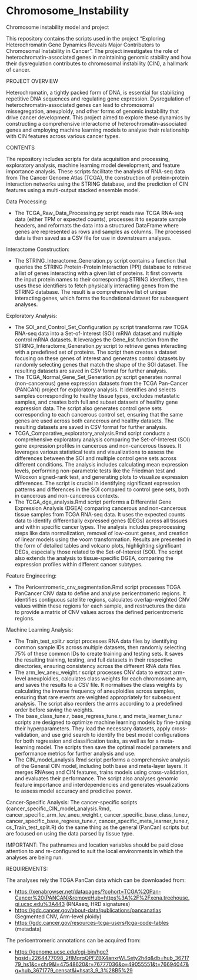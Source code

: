 # Chromosome_Instability
Chromosome instability model and project

This repository contains the scripts used in the project “Exploring Heterochromatin Gene Dynamics Reveals Major Contributors to Chromosomal Instability in Cancer”. The project investigates the role of heterochromatin-associated genes in maintaining genomic stability and how their dysregulation contributes to chromosomal instability (CIN), a hallmark of cancer. 


PROJECT OVERVIEW

Heterochromatin, a tightly packed form of DNA, is essential for stabilizing repetitive DNA sequences and regulating gene expression. Dysregulation of heterochromatin-associated genes can lead to chromosomal missegregation, aneuploidy, and other forms of genomic instability that drive cancer development. This project aimed to explore these dynamics by constructing a comprehensive interactome of heterochromatin-associated genes and employing machine learning models to analyse their relationship with CIN features across various cancer types.


CONTENTS

The repository includes scripts for data acquisition and processing, exploratory analysis, machine learning model development, and feature importance analysis. These scripts facilitate the analysis of RNA-seq data from The Cancer Genome Atlas (TCGA), the construction of protein-protein interaction networks using the STRING database, and the prediction of CIN features using a multi-output stacked ensemble model.

Data Processing: 
- The TCGA_Raw_Data_Processing.py script reads raw TCGA RNA-seq data (either TPM or expected counts), processes it to separate sample headers, and reformats the data into a structured DataFrame where genes are represented as rows and samples as columns. The processed data is then saved as a CSV file for use in downstream analyses.

Interactome Construction: 
- The STRING_Interactome_Generation.py script contains a function that queries the STRING Protein-Protein Interaction (PPI) database to retrieve a list of genes interacting with a given list of proteins. It first converts the input protein names to their corresponding STRING identifiers, then uses these identifiers to fetch physically interacting genes from the STRING database. The result is a comprehensive list of unique interacting genes, which forms the foundational dataset for subsequent analyses.

Exploratory Analysis: 
- The SOI_and_Control_Set_Configuration.py script transforms raw TCGA RNA-seq data into a Set-of-Interest (SOI) mRNA dataset and multiple control mRNA datasets. It leverages the Gene_list function from the STRING_Interactome_Generation.py script to retrieve genes interacting with a predefined set of proteins. The script then creates a dataset focusing on these genes of interest and generates control datasets by randomly selecting genes that match the shape of the SOI dataset. The resulting datasets are saved in CSV format for further analysis.
- The TCGA_Normal_Gene_Set_Generation.py script generates normal (non-cancerous) gene expression datasets from the TCGA Pan-Cancer (PANCAN) project for exploratory analysis. It identifies and selects samples corresponding to healthy tissue types, excludes metastatic samples, and creates both full and subset datasets of healthy gene expression data. The script also generates control gene sets corresponding to each cancerous control set, ensuring that the same genes are used across both cancerous and healthy datasets. The resulting datasets are saved in CSV format for further analysis.
- TCGA_Comparative_exploratory_analysis.Rmd script conducts a comprehensive exploratory analysis comparing the Set-of-Interest (SOI) gene expression profiles in cancerous and non-cancerous tissues. It leverages various statistical tests and visualizations to assess the differences between the SOI and multiple control gene sets across different conditions. The analysis includes calculating mean expression levels, performing non-parametric tests like the Friedman test and Wilcoxon signed-rank test, and generating plots to visualize expression differences. The script is crucial in identifying significant expression patterns and differences in the SOI compared to control gene sets, both in cancerous and non-cancerous contexts.
- The TCGA_dge_analysis.Rmd script performs a Differential Gene Expression Analysis (DGEA) comparing cancerous and non-cancerous tissue samples from TCGA RNA-seq data. It uses the expected counts data to identify differentially expressed genes (DEGs) across all tissues and within specific cancer types. The analysis includes preprocessing steps like data normalization, removal of low-count genes, and creation of linear models using the voom transformation. Results are presented in the form of detailed tables and volcano plots, highlighting significant DEGs, especially those related to the Set-of-Interest (SOI). The script also extends the analysis to tissue-specific DGEA, comparing the expression profiles within different cancer subtypes.

Feature Engineering: 
- The Pericentromeric_cnv_segmentation.Rmd script processes TCGA PanCancer CNV data to define and analyse pericentromeric regions. It identifies contiguous satellite regions, calculates overlap-weighted CNV values within these regions for each sample, and restructures the data to provide a matrix of CNV values across the defined pericentromeric regions.

Machine Learning Analysis: 
- The Train_test_split.r script processes RNA data files by identifying common sample IDs across multiple datasets, then randomly selecting 75% of these common IDs to create training and testing sets. It saves the resulting training, testing, and full datasets in their respective directories, ensuring consistency across the different RNA data files.
- The arm_lev_aneu_weight.r script processes CNV data to extract arm-level aneuploidies, calculates class weights for each chromosome arm, and saves the results to a CSV file. It normalises the class weights by calculating the inverse frequency of aneuploidies across samples, ensuring that rare events are weighted appropriately for subsequent analysis. The script also reorders the arms according to a predefined order before saving the weights.
- The base_class_tune.r, base_regress_tune.r, and meta_learner_tune.r scripts are designed to optimize machine learning models by fine-tuning their hyperparameters. They load the necessary datasets, apply cross-validation, and use grid search to identify the best model configurations for both regression and classification tasks, as well as for a meta-learning model. The scripts then save the optimal model parameters and performance metrics for further analysis and use.
- The CIN_model_analysis.Rmd script performs a comprehensive analysis of the General CIN model, including both base and meta-layer layers. It merges RNAseq and CIN features, trains models using cross-validation, and evaluates their performance. The script also analyses genomic feature importance and interdependencies and generates visualizations to assess model accuracy and predictive power.

Cancer-Specific Analysis:
The cancer-specific scripts (cancer_specific_CIN_model_analysis.Rmd, cancer_specific_arm_lev_aneu_weight.r, cancer_specific_base_class_tune.r, cancer_specific_base_regress_tune.r, cancer_specific_meta_learner_tune.r, cs_Train_test_split.R) do the same thing as the general (PanCan) scripts but are focused on using the data parsed by tissue type.


IMPORTANT:
The pathnames and location variables should be paid close attention to and re-configured to suit the local environments in which the analyses are being run.


REQUIREMENTS: 

The analyses rely the TCGA PanCan data which can be downloaded from: 
- https://xenabrowser.net/datapages/?cohort=TCGA%20Pan-Cancer%20(PANCAN)&removeHub=https%3A%2F%2Fxena.treehouse.gi.ucsc.edu%3A443 (RNAseq, HRD signatures)
- https://gdc.cancer.gov/about-data/publications/pancanatlas (Segmented CNV, Arm-level ploidy)
- https://gdc.cancer.gov/resources-tcga-users/tcga-code-tables (metadata)
  
The pericentromeric annotations can be acquired from: 
- https://genome.ucsc.edu/cgi-bin/hgc?hgsid=2264477098_2fIMqrqQPFZBX4anxrWLSety2h4q&db=hub_3671779_hs1&c=chr9&l=47548620&r=76777036&o=49055551&t=76694047&g=hub_3671779_censat&i=hsat3_9_3%28B5%29

